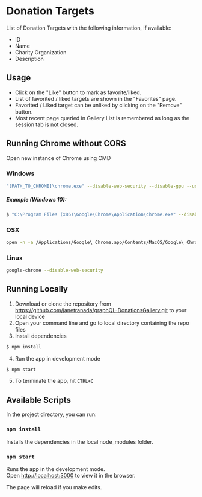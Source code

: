 # Donation Targets

List of Donation Targets with the following information, if available:

- ID
- Name
- Charity Organization
- Description

## Usage

- Click on the "Like" button to mark as favorite/liked.
- List of favorited / liked targets are shown in the "Favorites" page.
- Favorited / Liked target can be unliked by clicking on the "Remove" button.
- Most recent page queried in Gallery List is remembered as long as the session tab is not closed.

## Running Chrome without CORS

Open new instance of Chrome using CMD

### Windows

```bash
"[PATH_TO_CHROME]\chrome.exe" --disable-web-security --disable-gpu --user-data-dir=~/chromeTemp
```

##### Example (Windows 10):

```bash
$ "C:\Program Files (x86)\Google\Chrome\Application\chrome.exe" --disable-web-security --disable-gpu --user-data-dir=~/chromeTemp
```

### OSX

```bash
open -n -a /Applications/Google\ Chrome.app/Contents/MacOS/Google\ Chrome --args --user-data-dir="/tmp/chrome_dev_test" --disable-web-security
```

### Linux

```bash
google-chrome --disable-web-security
```

## Running Locally

1. Download or clone the repository from https://github.com/janetranada/graphQL-DonationsGallery.git to your local device
2. Open your command line and go to local directory containing the repo files
3. Install dependencies

```bash
$ npm install
```

4. Run the app in development mode

```bash
$ npm start
```

5. To terminate the app, hit `CTRL+C`

## Available Scripts

In the project directory, you can run:

### `npm install`

Installs the dependencies in the local node_modules folder.

### `npm start`

Runs the app in the development mode.<br />
Open [http://localhost:3000](http://localhost:3000) to view it in the browser.

The page will reload if you make edits.<br />
